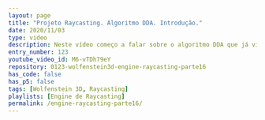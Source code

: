 ```yaml
---
layout: page
title: "Projeto Raycasting. Algoritmo DDA. Introdução."
date: 2020/11/03
type: video
description: Neste vídeo começo a falar sobre o algoritmo DDA que já vinha citando em vídeos passados. Esta é a parte central do projeto, onde calculamos a distância do personagem até a parede mais próxima para cada raio. O algoritmo DDA nos dá, entre outras coisas, o quadrado do mapa onde está a parede que o raio bate.
entry_number: 123
youtube_video_id: M6-vTDh79eY
repository: 0123-wolfenstein3d-engine-raycasting-parte16
has_code: false
has_p5: false
tags: [Wolfenstein 3D, Raycasting]
playlists: [Engine de Raycasting]
permalink: /engine-raycasting-parte16/
---
```

